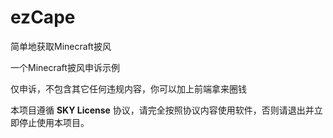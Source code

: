 # ezCape
简单地获取Minecraft披风

一个Minecraft披风申诉示例

仅申诉，不包含其它任何违规内容，你可以加上前端拿来圈钱

本项目遵循 **SKY License** 协议，请完全按照协议内容使用软件，否则请退出并立即停止使用本项目。
